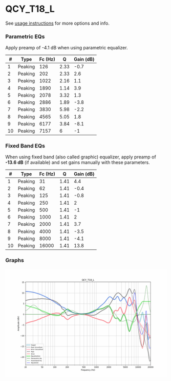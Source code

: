 # QCY_T18_L
See [usage instructions](https://github.com/jaakkopasanen/AutoEq#usage) for more options and info.

### Parametric EQs
Apply preamp of -4.1 dB when using parametric equalizer.

|   # | Type    |   Fc (Hz) |    Q |   Gain (dB) |
|-----|---------|-----------|------|-------------|
|   1 | Peaking |       126 | 2.33 |        -0.7 |
|   2 | Peaking |       202 | 2.33 |         2.6 |
|   3 | Peaking |      1022 | 2.16 |         1.1 |
|   4 | Peaking |      1890 | 1.14 |         3.9 |
|   5 | Peaking |      2078 | 3.32 |         1.3 |
|   6 | Peaking |      2886 | 1.89 |        -3.8 |
|   7 | Peaking |      3830 | 5.98 |        -2.2 |
|   8 | Peaking |      4565 | 5.05 |         1.8 |
|   9 | Peaking |      6177 | 3.84 |        -8.1 |
|  10 | Peaking |      7157 | 6    |        -1   |

### Fixed Band EQs
When using fixed band (also called graphic) equalizer, apply preamp of **-13.6 dB** (if available) and set gains manually with these parameters.

|   # | Type    |   Fc (Hz) |    Q |   Gain (dB) |
|-----|---------|-----------|------|-------------|
|   1 | Peaking |        31 | 1.41 |         4.4 |
|   2 | Peaking |        62 | 1.41 |        -0.4 |
|   3 | Peaking |       125 | 1.41 |        -0.8 |
|   4 | Peaking |       250 | 1.41 |         2   |
|   5 | Peaking |       500 | 1.41 |        -1   |
|   6 | Peaking |      1000 | 1.41 |         2   |
|   7 | Peaking |      2000 | 1.41 |         3.7 |
|   8 | Peaking |      4000 | 1.41 |        -3.5 |
|   9 | Peaking |      8000 | 1.41 |        -4.1 |
|  10 | Peaking |     16000 | 1.41 |        13.8 |

### Graphs
![](./QCY_T18_L.png)
